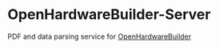 # OpenHardwareBuilder-Server
PDF and data parsing service for [OpenHardwareBuilder](https://github.com/Davilarek/OpenHardwareBuilder)
